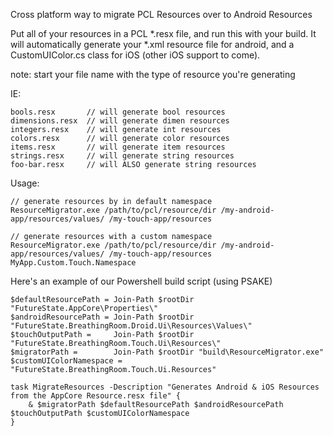 Cross platform way to migrate PCL Resources over to Android Resources

Put all of your resources in a PCL *.resx file, and run this with your build. It will automatically 
generate your *.xml resource file for android, and a CustomUIColor.cs class for iOS (other iOS 
support to come).

note: start your file name with the type of resource you're generating

IE:
 
    bools.resx       // will generate bool resources
    dimensions.resx  // will generate dimen resources
    integers.resx    // will generate int resources
    colors.resx      // will generate color resources
    items.resx       // will generate item resources
    strings.resx     // will generate string resources
    foo-bar.resx     // will ALSO generate string resources

Usage:

    // generate resources by in default namespace  
    ResourceMigrator.exe /path/to/pcl/resource/dir /my-android-app/resources/values/ /my-touch-app/resources

    // generate resources with a custom namespace  
    ResourceMigrator.exe /path/to/pcl/resource/dir /my-android-app/resources/values/ /my-touch-app/resources MyApp.Custom.Touch.Namespace

Here's an example of our Powershell build script (using PSAKE)

    $defaultResourcePath = Join-Path $rootDir "FutureState.AppCore\Properties\"
    $androidResourcePath = Join-Path $rootDir "FutureState.BreathingRoom.Droid.Ui\Resources\Values\"
    $touchOutputPath =     Join-Path $rootDir "FutureState.BreathingRoom.Touch.Ui\Resources\"
    $migratorPath =        Join-Path $rootDir "build\ResourceMigrator.exe"
    $customUIColorNamespace = "FutureState.BreathingRoom.Touch.Ui.Resources"
    
    task MigrateResources -Description "Generates Android & iOS Resources from the AppCore Resource.resx file" {
        & $migratorPath $defaultResourcePath $androidResourcePath $touchOutputPath $customUIColorNamespace
    }
